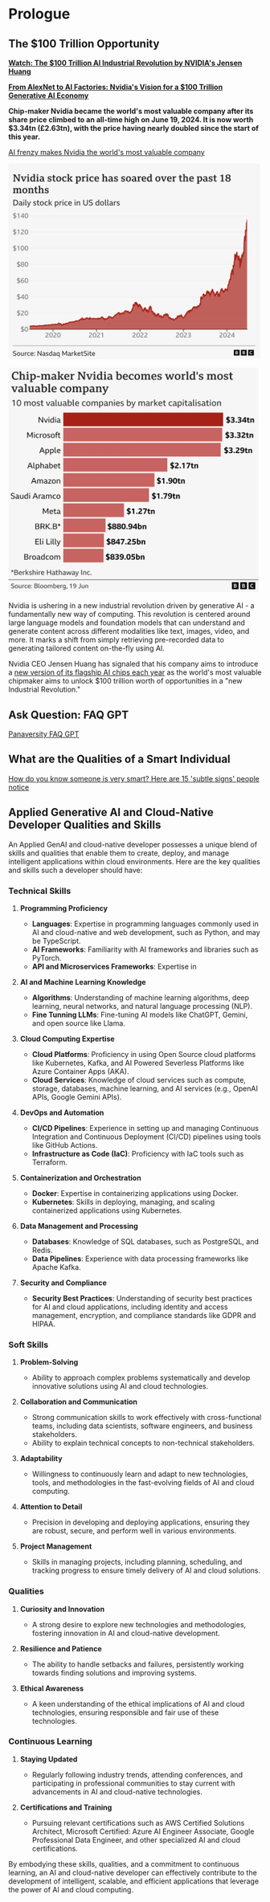 # Prologue

## The $100 Trillion Opportunity

**[Watch: The $100 Trillion AI Industrial Revolution by NVIDIA's Jensen Huang](https://www.youtube.com/watch?v=e5Zol4RYq2o)**

**[From AlexNet to AI Factories: Nvidia's Vision for a $100 Trillion Generative AI Economy](https://www.linkedin.com/pulse/from-alexnet-ai-factories-nvidias-vision-100-trillion-schwentker-bgt7c/)**

**Chip-maker Nvidia became the world's most valuable company after its share price climbed to an all-time high on June 19, 2024. It is now worth $3.34tn (£2.63tn), with the price having nearly doubled since the start of this year.**

[AI frenzy makes Nvidia the world's most valuable company](https://www.bbc.com/news/articles/cyrr40x0z2mo)

![nvidia price](nvidia.png "nvidia price")

![top ten price](topten.png "top ten price")

Nvidia is ushering in a new industrial revolution driven by generative AI - a fundamentally new way of computing. This revolution is centered around large language models and foundation models that can understand and generate content across different modalities like text, images, video, and more. It marks a shift from simply retrieving pre-recorded data to generating tailored content on-the-fly using AI.



Nvidia CEO Jensen Huang has signaled that his company aims to introduce a [new version of its flagship AI chips each year](https://asia.nikkei.com/Business/Technology/Jensen-Huang-hints-Nvidia-is-aiming-for-new-AI-chip-every-year) as the world's most valuable chipmaker aims to unlock $100 trillion worth of opportunities in a "new Industrial Revolution."

## Ask Question: FAQ GPT

[Panaversity FAQ GPT](https://chatgpt.com/g/g-8pZgUnd82-panaversity-faq-gpt)

## What are the Qualities of a Smart Individual

[How do you know someone is very smart? Here are 15 'subtle signs' people notice](https://www.upworthy.com/how-do-you-know-someone-is-very-smart-here-are-15-subtle-signs-people-notice)

## Applied Generative AI and Cloud-Native Developer Qualities and Skills

An Applied GenAI and cloud-native developer possesses a unique blend of skills and qualities that enable them to create, deploy, and manage intelligent applications within cloud environments. Here are the key qualities and skills such a developer should have:

### Technical Skills

1. **Programming Proficiency**
   - **Languages**: Expertise in programming languages commonly used in AI and cloud-native and web development, such as Python, and may be TypeScript.
   - **AI Frameworks**: Familiarity with AI frameworks and libraries such as PyTorch.
   - **API and Microservices Frameworks**: Expertise in 

2. **AI and Machine Learning Knowledge**
   - **Algorithms**: Understanding of machine learning algorithms, deep learning, neural networks, and natural language processing (NLP).
   - **Fine Tunning LLMs**: Fine-tuning AI models like ChatGPT, Gemini, and open source like Llama.

3. **Cloud Computing Expertise**
   - **Cloud Platforms**: Proficiency in using Open Source cloud platforms like Kubernetes, Kafka, and AI Powered Severless Platforms like Azure Container Apps (AKA).
   - **Cloud Services**: Knowledge of cloud services such as compute, storage, databases, machine learning, and AI services (e.g., OpenAI APIs, Google Gemini APIs).

4. **DevOps and Automation**
   - **CI/CD Pipelines**: Experience in setting up and managing Continuous Integration and Continuous Deployment (CI/CD) pipelines using tools like GitHub Actions.
   - **Infrastructure as Code (IaC)**: Proficiency with IaC tools such as Terraform.

5. **Containerization and Orchestration**
   - **Docker**: Expertise in containerizing applications using Docker.
   - **Kubernetes**: Skills in deploying, managing, and scaling containerized applications using Kubernetes.

6. **Data Management and Processing**
   - **Databases**: Knowledge of SQL databases, such as PostgreSQL, and Redis.
   - **Data Pipelines**: Experience with data processing frameworks like Apache Kafka.

7. **Security and Compliance**
   - **Security Best Practices**: Understanding of security best practices for AI and cloud applications, including identity and access management, encryption, and compliance standards like GDPR and HIPAA.

### Soft Skills

1. **Problem-Solving**
   - Ability to approach complex problems systematically and develop innovative solutions using AI and cloud technologies.

2. **Collaboration and Communication**
   - Strong communication skills to work effectively with cross-functional teams, including data scientists, software engineers, and business stakeholders.
   - Ability to explain technical concepts to non-technical stakeholders.

3. **Adaptability**
   - Willingness to continuously learn and adapt to new technologies, tools, and methodologies in the fast-evolving fields of AI and cloud computing.

4. **Attention to Detail**
   - Precision in developing and deploying applications, ensuring they are robust, secure, and perform well in various environments.

5. **Project Management**
   - Skills in managing projects, including planning, scheduling, and tracking progress to ensure timely delivery of AI and cloud solutions.

### Qualities

1. **Curiosity and Innovation**
   - A strong desire to explore new technologies and methodologies, fostering innovation in AI and cloud-native development.

2. **Resilience and Patience**
   - The ability to handle setbacks and failures, persistently working towards finding solutions and improving systems.

3. **Ethical Awareness**
   - A keen understanding of the ethical implications of AI and cloud technologies, ensuring responsible and fair use of these technologies.

### Continuous Learning

1. **Staying Updated**
   - Regularly following industry trends, attending conferences, and participating in professional communities to stay current with advancements in AI and cloud-native technologies.

2. **Certifications and Training**
   - Pursuing relevant certifications such as AWS Certified Solutions Architect, Microsoft Certified: Azure AI Engineer Associate, Google Professional Data Engineer, and other specialized AI and cloud certifications.

By embodying these skills, qualities, and a commitment to continuous learning, an AI and cloud-native developer can effectively contribute to the development of intelligent, scalable, and efficient applications that leverage the power of AI and cloud computing.